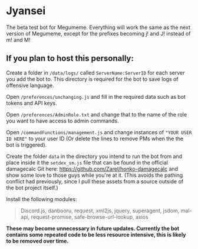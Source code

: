 # Jyansei
The beta test bot for Megumeme. Everything will work the same as the next version of Megumeme, except for the prefixes becoming j! and J! instead of m! and M!

## If you plan to host this personally:
Create a folder in `/data/logs/` called `ServerName:ServerID` for each server you add the bot to. This directory is required for the bot to save logs of offensive language.

Open `/preferences/unchanging.js` and fill in the required data such as bot tokens and API keys.

Open `/preferences/AdminRole.txt` and change that to the name of the role you want to have access to admin commands.

Open `/commandFunctions/management.js` and change instances of `"YOUR USER ID HERE"` to your user ID (Or delete the lines to remove PMs when the the bot is triggered).

Create the folder `data` in the directory you intend to run the bot from and place inside it the `setdex_sm.js` file that can be found in the official damagecalc Git here: https://github.com/Zarel/honko-damagecalc and show some love to those guys while you're at it.
(This avoids the pathing conflict had previously, since I pull these assets from a source outside of the bot project itself.)

Install the following modules:
  >Discord.js, 
  >danbooru, 
  >request, 
  >xml2js, 
  >jquery,
  >superagent, 
  >jsdom, 
  >mal-api, 
  >request-promise, 
  >safe-browse-url-lookup, 
  >axios
  
**These may become unnecessary in future updates. Currently the bot contains some repeated code to be less resource intensive, this is likely to be removed over time.**
